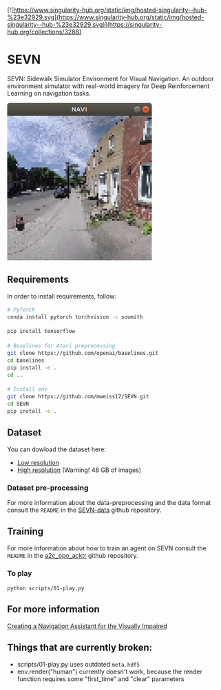 [![https://www.singularity-hub.org/static/img/hosted-singularity--hub-%23e32929.svg](https://www.singularity-hub.org/static/img/hosted-singularity--hub-%23e32929.svg)](https://singularity-hub.org/collections/3288)

# SEVN

SEVN: Sidewalk Simulator Environment for Visual Navigation. An outdoor environment simulator with real-world imagery for Deep Reinforcement Learning on navigation tasks.

![game.png](img/game.png)

## Requirements

In order to install requirements, follow:

```bash
# PyTorch
conda install pytorch torchvision -c soumith

pip install tensorflow

# Baselines for Atari preprocessing
git clone https://github.com/openai/baselines.git
cd baselines
pip install -e .
cd ..

# Install env
git clone https://github.com/mweiss17/SEVN.git
cd SEVN
pip install -e .
```

## Dataset
You can dowload the dataset here: 
- [Low resolution](http://sevn.s3.amazonaws.com/dataset.zip)
- [High resolution](https://sevn.s3.amazonaws.com/SEVN-high-res-images.zip) (Warning! 48 GB of images)

### Dataset pre-processing
For more information about the data-preprocessing and the data format consult the `README` in the [SEVN-data](https://github.com/simonchamorro/SEVN-data) github repository.

## Training
For more information about how to train an agent on SEVN consult the `README` in the [a2c_ppo_acktr](https://github.com/simonchamorro/pytorch-a2c-ppo-acktr-gail/tree/master/a2c_ppo_acktr) github repository.

### To play
```
python scripts/01-play.py
```

## For more information
[Creating a Navigation Assistant for the Visually Impaired](https://github.com/mweiss17/SEVN/blob/master/docs/01-article-env-introduction.md)


## Things that are currently broken:

- scripts/01-play.py uses outdated `meta.hdf5`
- env.render("human") currently doesn't work, because the render function requires some "first_time" and "clear" parameters
